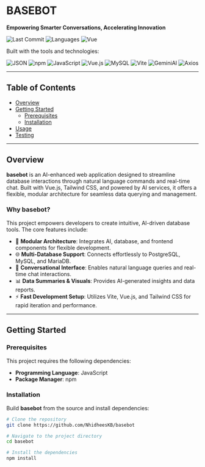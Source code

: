 # BASEBOT

**Empowering Smarter Conversations, Accelerating Innovation**

![Last Commit](https://img.shields.io/github/last-commit/NhidheesKB/basebot?style=flat-square)
![Languages](https://img.shields.io/github/languages/count/NhidheesKB/basebot?style=flat-square)
![Vue](https://img.shields.io/badge/vue-70.8%25-green?style=flat-square)

Built with the tools and technologies:  

![JSON](https://img.shields.io/badge/json-5E5C5C?style=for-the-badge&logo=json&logoColor=white)
![npm](https://img.shields.io/badge/npm-CB3837?style=for-the-badge&logo=npm&logoColor=white)
![JavaScript](https://img.shields.io/badge/JavaScript-323330?style=for-the-badge&logo=javascript&logoColor=F7DF1E)
![Vue.js](https://img.shields.io/badge/Vue%20js-35495E?style=for-the-badge&logo=vuedotjs&logoColor=4FC08D)
![MySQL](https://img.shields.io/badge/MySQL-005C84?style=for-the-badge&logo=mysql&logoColor=white)
![Vite](https://img.shields.io/badge/Vite-B73BFE?style=for-the-badge&logo=vite&logoColor=FFD62E)
![GeminiAI](https://img.shields.io/badge/Google%20Gemini-8E75B2?style=for-the-badge&logo=googlegemini&logoColor=white)
![Axios](    https://img.shields.io/badge/axios-671ddf?&style=for-the-badge&logo=axios&logoColor=white)

---

## Table of Contents
- [Overview](#overview)
- [Getting Started](#getting-started)
  - [Prerequisites](#prerequisites)
  - [Installation](#installation)
- [Usage](#usage)
- [Testing](#testing)

---

## Overview
**basebot** is an AI-enhanced web application designed to streamline database interactions through natural language commands and real-time chat. Built with Vue.js, Tailwind CSS, and powered by AI services, it offers a flexible, modular architecture for seamless data querying and management.

### Why basebot?
This project empowers developers to create intuitive, AI-driven database tools. The core features include:

- 🧩 **Modular Architecture**: Integrates AI, database, and frontend components for flexible development.  
- 🌐 **Multi-Database Support**: Connects effortlessly to PostgreSQL, MySQL, and MariaDB.  
- 💬 **Conversational Interface**: Enables natural language queries and real-time chat interactions.  
- 📊 **Data Summaries & Visuals**: Provides AI-generated insights and data reports.  
- ⚡ **Fast Development Setup**: Utilizes Vite, Vue.js, and Tailwind CSS for rapid iteration and performance.  

---

## Getting Started

### Prerequisites
This project requires the following dependencies:
- **Programming Language**: JavaScript  
- **Package Manager**: npm  

### Installation
Build **basebot** from the source and install dependencies:

```bash
# Clone the repository
git clone https://github.com/NhidheesKB/basebot

# Navigate to the project directory
cd basebot

# Install the dependencies
npm install
